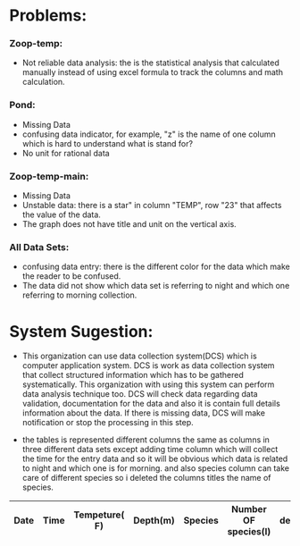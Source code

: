 # Problems:
### Zoop-temp:
* Not reliable data analysis: the is the statistical analysis that calculated manually instead of using excel formula to track the columns  and math calculation.
### Pond:
* Missing Data
* confusing data indicator, for example, "z" is the name of one column which is hard to understand what is stand for?
* No unit for rational data
### Zoop-temp-main:
* Missing Data
* Unstable data: there is a star" in column "TEMP", row "23" that affects the value of the data.
* The graph does not have title and unit on the vertical axis.
### All Data Sets:
* confusing data entry: there is the different color for the data which make the reader to be confused.
* The data did not show which data set is referring to night and which one referring to morning collection.


# System Sugestion:

* This organization can use data collection system(DCS) which is computer application system. DCS is work as data collection system that collect structured information which has to be gathered systematically. This organization with using this system can perform data analysis technique too. DCS will check data regarding data validation, documentation for the data and also it is contain full details information about the data. If there is missing data, DCS will make notification or stop the processing in this step.
 
*  the tables is represented different columns the same as columns in three different data sets except adding time column which will collect the time for the entry data and so it will be obvious which data is related to night and which one is for morning. and also species column can take care of different species so i deleted the columns titles the name of species.


| Date | Time | Tempeture( F) | Depth(m) | Species | Number OF species(l) | density(mm) | Colony Diameter(ml) | Chlorophyll a | ColonySize(mm) |
|------|------|---------------|----------|---------|----------------------|-------------|---------------------|---------------|----------------|
